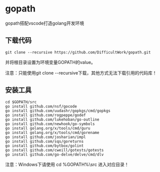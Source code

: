 # gopath
gopath搭配vscode打造golang开发环境

## 下载代码
 ```
 git clone --recursive https://github.com/DifficultWork/gopath.git
 ```

并将根目录设置为环境变量GOPATH的value。

注意：只能使用git clone --recursive下载，其他方式无法下载引用的代码库！

## 安装工具
 ```
 cd $GOPATH/src
 go install github.com/nsf/gocode
 go install github.com/uudashr/gopkgs/cmd/gopkgs
 go install github.com/rogpeppe/godef
 go install github.com/lukehoban/go-outline
 go install github.com/newhook/go-symbols
 go install golang.org/x/tools/cmd/guru
 go install golang.org/x/tools/cmd/gorename
 go install github.com/josharian/impl
 go install github.com/sqs/goreturns
 go install github.com/bytbox/golint
 go install github.com/cweill/gotests/gotests
 go install github.com/go-delve/delve/cmd/dlv
 ```
注意：Windows下请使用 cd %GOPATH%\src 进入对应目录！
